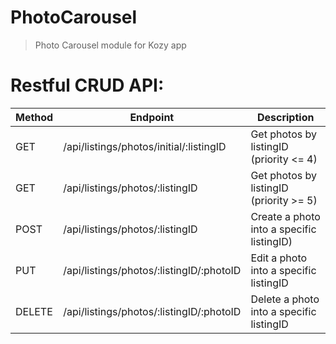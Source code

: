 # PhotoCarousel

> Photo Carousel module for Kozy app

# Restful CRUD API:

| Method    | Endpoint                                | Description                              |
|-----------|---------------------------------------- |------------------------------------------|
|GET        | /api/listings/photos/initial/:listingID | Get photos by listingID (priority <= 4)  |
|GET        |/api/listings/photos/:listingID          | Get photos by listingID (priority >= 5)  |
|POST       |/api/listings/photos/:listingID          | Create a photo into a specific listingID)|
|PUT        |/api/listings/photos/:listingID/:photoID | Edit a photo into a specific listingID   |
|DELETE     |/api/listings/photos/:listingID/:photoID | Delete a photo into a specific listingID |
